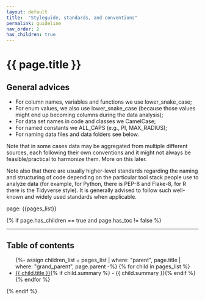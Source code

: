 ```yaml
---
layout: default
title:  "Styleguide, standards, and conventions"
permalink: guideline
nav_order: 2
has_children: true
---
```


# {{ page.title }}


## General advices

- For column names, variables and functions we use lower_snake_case;
- For enum values, we also use lower_snake_case (because those values might end up becoming columns during the data analysis);
- For data set names in code and classes we CamelCase; 
- For named constants we ALL_CAPS (e.g., PI, MAX_RADIUS);
- For naming data files and data folders see below. 

Note that in some cases data may be aggregated from multiple different sources, each following their own conventions and it might not always be feasible/practical to harmonize them. More on this later. 

Note also that there are usually higher-level standards regarding the naming and structuring of code depending on the particular tool stack people use to analyze data (for example, for Python, there is PEP-8 and Flake-8, for R there is the Tidyverse style). It is generally advised to follow such well-known and widely used standards when applicable.


page: {{pages_list}}

{% if page.has_children == true and page.has_toc != false %}
  <hr>
  <h2 class="text-delta">Table of contents</h2>
  <ul>
    {%- assign children_list = pages_list | where: "parent", page.title | where: "grand_parent", page.parent -%}
    {% for child in pages_list %}
      <li>
        <a href="{{ child.url | absolute_url }}">{{ child.title }}</a>{% if child.summary %} - {{ child.summary }}{% endif %}
      </li>
    {% endfor %}
  </ul>
{% endif %}
